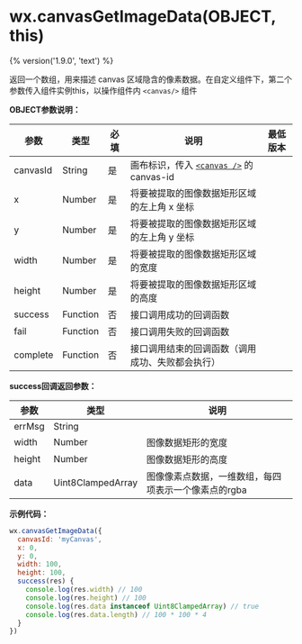 # wx.canvasGetImageData(OBJECT, this)
{% version('1.9.0', 'text') %}

返回一个数组，用来描述 canvas 区域隐含的像素数据。在自定义组件下，第二个参数传入组件实例this，以操作组件内 `<canvas/>` 组件

**OBJECT参数说明：**

| 参数       | 类型     | 必填 | 说明                                                                  | 最低版本             |
|------------|----------|------|-----------------------------------------------------------------------| -------------------- |
| canvasId   | String   | 是   | 画布标识，传入 [`<canvas />`](../../component/canvas.md) 的 canvas-id |                      |
| x          | Number   | 是   | 将要被提取的图像数据矩形区域的左上角 x 坐标                           |                      |
| y          | Number   | 是   | 将要被提取的图像数据矩形区域的左上角 y 坐标                           |                      |
| width      | Number   | 是   | 将要被提取的图像数据矩形区域的宽度                                    |                      |
| height     | Number   | 是   | 将要被提取的图像数据矩形区域的高度                                    |                      |
| success    | Function | 否   | 接口调用成功的回调函数                                                |                      |
| fail       | Function | 否   | 接口调用失败的回调函数                                                |                      |
| complete   | Function | 否   | 接口调用结束的回调函数（调用成功、失败都会执行）                      |                      |


**success回调返回参数：**

| 参数       | 类型              | 说明                                                 |
| ---------- | ----------------- | ---------------------------------------------------- |
| errMsg     | String            |                                                      |
| width      | Number            | 图像数据矩形的宽度                                   |
| height     | Number            | 图像数据矩形的高度                                   |
| data       | Uint8ClampedArray | 图像像素点数据，一维数组，每四项表示一个像素点的rgba |

**示例代码：**

```javascript
wx.canvasGetImageData({
  canvasId: 'myCanvas',
  x: 0,
  y: 0,
  width: 100,
  height: 100,
  success(res) {
    console.log(res.width) // 100
    console.log(res.height) // 100
    console.log(res.data instanceof Uint8ClampedArray) // true
    console.log(res.data.length) // 100 * 100 * 4
  }
})
```

